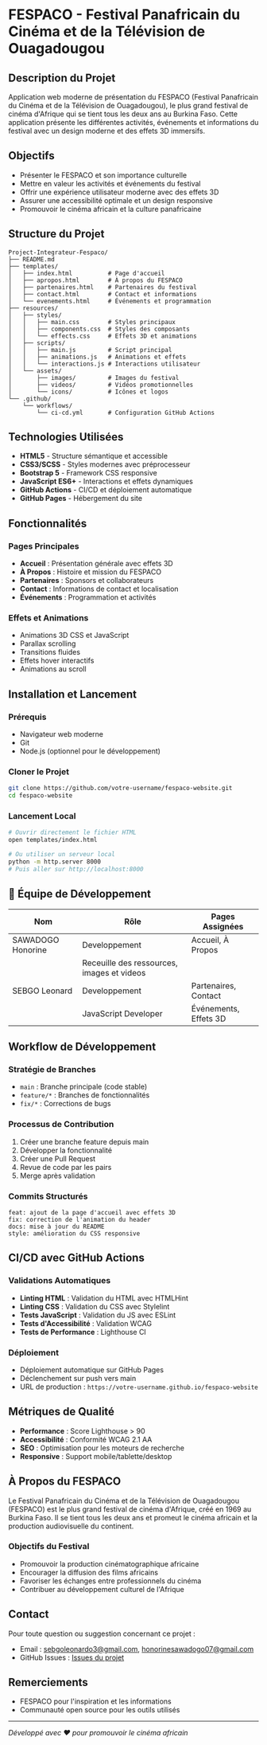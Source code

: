 # FESPACO - Festival Panafricain du Cinéma et de la Télévision de Ouagadougou

## Description du Projet

Application web moderne de présentation du FESPACO (Festival Panafricain du Cinéma et de la Télévision de Ouagadougou), le plus grand festival de cinéma d'Afrique qui se tient tous les deux ans au Burkina Faso. Cette application présente les différentes activités, événements et informations du festival avec un design moderne et des effets 3D immersifs.

## Objectifs

- Présenter le FESPACO et son importance culturelle
- Mettre en valeur les activités et événements du festival
- Offrir une expérience utilisateur moderne avec des effets 3D
- Assurer une accessibilité optimale et un design responsive
- Promouvoir le cinéma africain et la culture panafricaine

## Structure du Projet

```
Project-Integrateur-Fespaco/
├── README.md
├── templates/
│   ├── index.html          # Page d'accueil
│   ├── apropos.html        # À propos du FESPACO
│   ├── partenaires.html    # Partenaires du festival
│   ├── contact.html        # Contact et informations
│   └── evenements.html     # Événements et programmation
├── resources/
│   ├── styles/
│   │   ├── main.css        # Styles principaux
│   │   ├── components.css  # Styles des composants
│   │   └── effects.css     # Effets 3D et animations
│   ├── scripts/
│   │   ├── main.js         # Script principal
│   │   ├── animations.js   # Animations et effets
│   │   └── interactions.js # Interactions utilisateur
│   └── assets/
│       ├── images/         # Images du festival
│       ├── videos/         # Vidéos promotionnelles
│       └── icons/          # Icônes et logos
└── .github/
    └── workflows/
        └── ci-cd.yml       # Configuration GitHub Actions
```

## Technologies Utilisées

- **HTML5** - Structure sémantique et accessible
- **CSS3/SCSS** - Styles modernes avec préprocesseur
- **Bootstrap 5** - Framework CSS responsive
- **JavaScript ES6+** - Interactions et effets dynamiques
- **GitHub Actions** - CI/CD et déploiement automatique
- **GitHub Pages** - Hébergement du site

## Fonctionnalités

### Pages Principales
- **Accueil** : Présentation générale avec effets 3D
- **À Propos** : Histoire et mission du FESPACO
- **Partenaires** : Sponsors et collaborateurs
- **Contact** : Informations de contact et localisation
- **Événements** : Programmation et activités

### Effets et Animations
- Animations 3D CSS et JavaScript
- Parallax scrolling
- Transitions fluides
- Effets hover interactifs
- Animations au scroll

## Installation et Lancement

### Prérequis
- Navigateur web moderne
- Git
- Node.js (optionnel pour le développement)

### Cloner le Projet
```bash
git clone https://github.com/votre-username/fespaco-website.git
cd fespaco-website
```

### Lancement Local
```bash
# Ouvrir directement le fichier HTML
open templates/index.html

# Ou utiliser un serveur local
python -m http.server 8000
# Puis aller sur http://localhost:8000
```

## 👥 Équipe de Développement

| Nom               | Rôle                 |  Pages Assignées             |
|-------------------|----------------------|------------------------------|
| SAWADOGO Honorine | Developpement        | Accueil, À Propos            |
|                   | Receuille des ressources, images et videos          |
| SEBGO Leonard     | Developpement        | Partenaires, Contact         |
|                   | JavaScript Developer | Événements, Effets 3D        |

## Workflow de Développement

### Stratégie de Branches
- `main` : Branche principale (code stable)
- `feature/*` : Branches de fonctionnalités
- `fix/*` : Corrections de bugs

### Processus de Contribution
1. Créer une branche feature depuis main
2. Développer la fonctionnalité
3. Créer une Pull Request
4. Revue de code par les pairs
5. Merge après validation

### Commits Structurés
```
feat: ajout de la page d'accueil avec effets 3D
fix: correction de l'animation du header
docs: mise à jour du README
style: amélioration du CSS responsive
```

## CI/CD avec GitHub Actions

### Validations Automatiques
- **Linting HTML** : Validation du HTML avec HTMLHint
- **Linting CSS** : Validation du CSS avec Stylelint
- **Tests JavaScript** : Validation du JS avec ESLint
- **Tests d'Accessibilité** : Validation WCAG
- **Tests de Performance** : Lighthouse CI

### Déploiement
- Déploiement automatique sur GitHub Pages
- Déclenchement sur push vers main
- URL de production : `https://votre-username.github.io/fespaco-website`

## Métriques de Qualité

- **Performance** : Score Lighthouse > 90
- **Accessibilité** : Conformité WCAG 2.1 AA
- **SEO** : Optimisation pour les moteurs de recherche
- **Responsive** : Support mobile/tablette/desktop

## À Propos du FESPACO

Le Festival Panafricain du Cinéma et de la Télévision de Ouagadougou (FESPACO) est le plus grand festival de cinéma d'Afrique, créé en 1969 au Burkina Faso. Il se tient tous les deux ans et promeut le cinéma africain et la production audiovisuelle du continent.

### Objectifs du Festival
- Promouvoir la production cinématographique africaine
- Encourager la diffusion des films africains
- Favoriser les échanges entre professionnels du cinéma
- Contribuer au développement culturel de l'Afrique

## Contact

Pour toute question ou suggestion concernant ce projet :
- Email : sebgoleonardo3@gmail.com, honorinesawadogo07@gmail.com
- GitHub Issues : [Issues du projet](https://github.com/LeoSEBGO/Project-Integrateur-Fespaco/issues)

## Remerciements

- FESPACO pour l'inspiration et les informations
- Communauté open source pour les outils utilisés
---

*Développé avec ❤️ pour promouvoir le cinéma africain* 